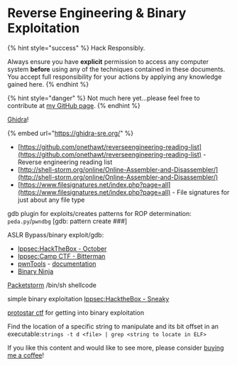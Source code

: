 # Reverse Engineering & Binary Exploitation

{% hint style="success" %}
Hack Responsibly.

Always ensure you have **explicit** permission to access any computer system **before** using any of the techniques contained in these documents.  You accept full responsibility for your actions by applying any knowledge gained here. &#x20;
{% endhint %}

{% hint style="danger" %}
Not much here yet...please feel free to contribute at [my GitHub page](https://github.com/zweilosec/Infosec-Notes).
{% endhint %}

[Ghidra](https://ghidra-sre.org/)!

{% embed url="https://ghidra-sre.org/" %}

* [https://github.com/onethawt/reverseengineering-reading-list](https://github.com/onethawt/reverseengineering-reading-list) - Reverse engineering reading list
* [http://shell-storm.org/online/Online-Assembler-and-Disassembler/](http://shell-storm.org/online/Online-Assembler-and-Disassembler/)
* [https://www.filesignatures.net/index.php?page=all](https://www.filesignatures.net/index.php?page=all) - File signatures for just about any file type

gdb plugin for exploits/creates patterns for ROP determination: `peda.py`/`pwndbg` \[gdb: pattern create ###]

ASLR Bypass/binary exploit/gdb:

* [Ippsec:HackTheBox - October](https://www.youtube.com/watch?v=K05mJazHhF4)
* [Ippsec:Camp CTF - Bitterman](https://www.youtube.com/watch?v=6S4A2nhHdWg)
* [pwnTools](https://github.com/Gallopsled/pwntools) - [documentation](http://docs.pwntools.com/en/stable/)
* [Binary Ninja](https://binary.ninja/)

[Packetstorm](https://packetstormsecurity.com/) /bin/sh shellcode

simple binary exploitation [Ippsec:HacktheBox - Sneaky](https://www.youtube.com/watch?v=1UGxjqTnuyo)

[protostar ctf](https://exploit-exercises.com/protostar/) for getting into binary exploitation

Find the location of a specific string to manipulate and its bit offset in an executable:`strings -t d <file> | grep <string to locate in ELF>`



If you like this content and would like to see more, please consider [buying me a coffee](https://www.buymeacoffee.com/zweilosec)!
